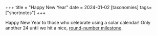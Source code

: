 +++
title = "Happy New Year"
date = 2024-01-02
[taxonomies]
tags= ["shortnotes"]
+++

Happy New Year to those who celebrate using a solar calendar! Only another 24 until we hit a nice, [round-number milestone](https://xkcd.com/1000/).
